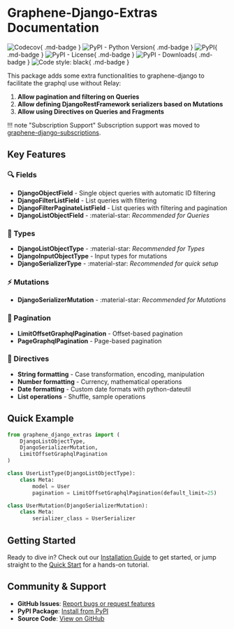 # Graphene-Django-Extras Documentation

![Codecov](https://img.shields.io/codecov/c/github/eamigo86/graphene-django-extras){ .md-badge }
![PyPI - Python Version](https://img.shields.io/pypi/pyversions/graphene-django-extras){ .md-badge }
![PyPI](https://img.shields.io/pypi/v/graphene-django-extras?color=blue){ .md-badge }
![PyPI - License](https://img.shields.io/pypi/l/graphene-django-extras){ .md-badge }
![PyPI - Downloads](https://img.shields.io/pypi/dm/graphene-django-extras?style=flat){ .md-badge }
![Code style: black](https://img.shields.io/badge/code%20style-black-000000.svg){ .md-badge }

This package adds some extra functionalities to graphene-django to facilitate the graphql use without Relay:

1. **Allow pagination and filtering on Queries**
2. **Allow defining DjangoRestFramework serializers based on Mutations**
3. **Allow using Directives on Queries and Fragments**

!!! note "Subscription Support"
    Subscription support was moved to [graphene-django-subscriptions](https://github.com/eamigo86/graphene-django-subscriptions).

## Key Features

### 🔍 Fields
- **DjangoObjectField** - Single object queries with automatic ID filtering
- **DjangoFilterListField** - List queries with filtering
- **DjangoFilterPaginateListField** - List queries with filtering and pagination
- **DjangoListObjectField** - :material-star: *Recommended for Queries*

### 🧬 Types
- **DjangoListObjectType** - :material-star: *Recommended for Types*
- **DjangoInputObjectType** - Input types for mutations
- **DjangoSerializerType** - :material-star: *Recommended for quick setup*

### ⚡ Mutations
- **DjangoSerializerMutation** - :material-star: *Recommended for Mutations*

### 📄 Pagination
- **LimitOffsetGraphqlPagination** - Offset-based pagination
- **PageGraphqlPagination** - Page-based pagination

### 🎯 Directives
- **String formatting** - Case transformation, encoding, manipulation
- **Number formatting** - Currency, mathematical operations
- **Date formatting** - Custom date formats with python-dateutil
- **List operations** - Shuffle, sample operations

## Quick Example

```python title="Basic Usage"
from graphene_django_extras import (
    DjangoListObjectType, 
    DjangoSerializerMutation,
    LimitOffsetGraphqlPagination
)

class UserListType(DjangoListObjectType):
    class Meta:
        model = User
        pagination = LimitOffsetGraphqlPagination(default_limit=25)

class UserMutation(DjangoSerializerMutation):
    class Meta:
        serializer_class = UserSerializer
```

## Getting Started

Ready to dive in? Check out our [Installation Guide](installation.md) to get started, or jump straight to the [Quick Start](quickstart.md) for a hands-on tutorial.

## Community & Support

- **GitHub Issues**: [Report bugs or request features](https://github.com/eamigo86/graphene-django-extras/issues)
- **PyPI Package**: [Install from PyPI](https://pypi.org/project/graphene-django-extras/)
- **Source Code**: [View on GitHub](https://github.com/eamigo86/graphene-django-extras)